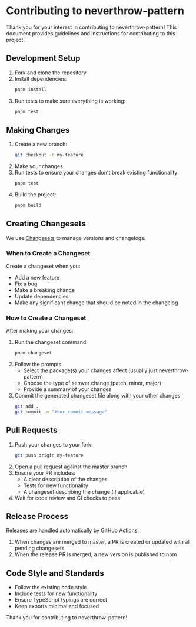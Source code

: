 # Contributing to neverthrow-pattern

Thank you for your interest in contributing to neverthrow-pattern! This document provides guidelines and instructions for contributing to this project.

## Development Setup

1. Fork and clone the repository
2. Install dependencies:
    ```bash
    pnpm install
    ```
3. Run tests to make sure everything is working:
    ```bash
    pnpm test
    ```

## Making Changes

1. Create a new branch:
    ```bash
    git checkout -b my-feature
    ```
2. Make your changes
3. Run tests to ensure your changes don't break existing functionality:
    ```bash
    pnpm test
    ```
4. Build the project:
    ```bash
    pnpm build
    ```

## Creating Changesets

We use [Changesets](https://github.com/changesets/changesets) to manage versions and changelogs.

### When to Create a Changeset

Create a changeset when you:

-   Add a new feature
-   Fix a bug
-   Make a breaking change
-   Update dependencies
-   Make any significant change that should be noted in the changelog

### How to Create a Changeset

After making your changes:

1. Run the changeset command:
    ```bash
    pnpm changeset
    ```
2. Follow the prompts:
    - Select the package(s) your changes affect (usually just neverthrow-pattern)
    - Choose the type of semver change (patch, minor, major)
    - Provide a summary of your changes
3. Commit the generated changeset file along with your other changes:
    ```bash
    git add .
    git commit -m "Your commit message"
    ```

## Pull Requests

1. Push your changes to your fork:
    ```bash
    git push origin my-feature
    ```
2. Open a pull request against the master branch
3. Ensure your PR includes:
    - A clear description of the changes
    - Tests for new functionality
    - A changeset describing the change (if applicable)
4. Wait for code review and CI checks to pass

## Release Process

Releases are handled automatically by GitHub Actions:

1. When changes are merged to master, a PR is created or updated with all pending changesets
2. When the release PR is merged, a new version is published to npm

## Code Style and Standards

-   Follow the existing code style
-   Include tests for new functionality
-   Ensure TypeScript typings are correct
-   Keep exports minimal and focused

Thank you for contributing to neverthrow-pattern!
